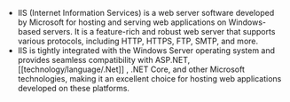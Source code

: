 - IIS (Internet Information Services) is a web server software developed by Microsoft for hosting and serving web applications on Windows-based servers. It is a feature-rich and robust web server that supports various protocols, including HTTP, HTTPS, FTP, SMTP, and more.
- IIS is tightly integrated with the Windows Server operating system and provides seamless compatibility with ASP.NET, [[technology/language/.Net]] , .NET Core, and other Microsoft technologies, making it an excellent choice for hosting web applications developed on these platforms.